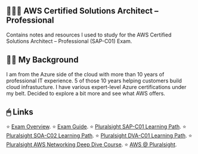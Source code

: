 ## 👨🏽‍💼 AWS Certified Solutions Architect – Professional

Contains notes and resources I used to study for the AWS Certified Solutions Architect – Professional (SAP-C01) Exam.

## 🧑🏽 My Background
I am from the Azure side of the cloud with more than 10 years of professional IT experience. 5 of those 10 years helping customers build cloud infrastucture. I have various expert-level Azure certifications under my belt. Decided to explore a bit more and see what AWS offers.

## 🖱 Links
⭐ [Exam Overview](https://aws.amazon.com/certification/?nc2=sb_ce_co). 
⭐ [Exam Guide](https://d1.awsstatic.com/training-and-certification/docs-sa-pro/AWS-Certified-Solutions-Architect-Professional_Exam-Guide.pdf). 
⭐ [Pluralsight SAP-C01 Learning Path](https://app.pluralsight.com/paths/certificate/aws-certified-solutions-architect-professional). 
⭐ [Pluralsight SOA-C02 Learning Path](https://app.pluralsight.com/paths/certificate/aws-certified-sysops-administrator-associate-soa-c02). 
⭐ [Pluralsight DVA-C01 Learning Path](https://app.pluralsight.com/paths/certificate/aws-certified-developer-associate). 
⭐ [Pluralsight AWS Networking Deep Dive Course](https://app.pluralsight.com/library/courses/aws-networking-deep-dive-vpc/table-of-contents). 
⭐ [AWS @ Pluralsight](https://app.pluralsight.com/profile/author/aws-authored). 
